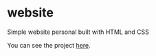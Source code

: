 # website
Simple website personal built with HTML and CSS

You can see the project [here](website-riccardogarutti.netlify.app).
